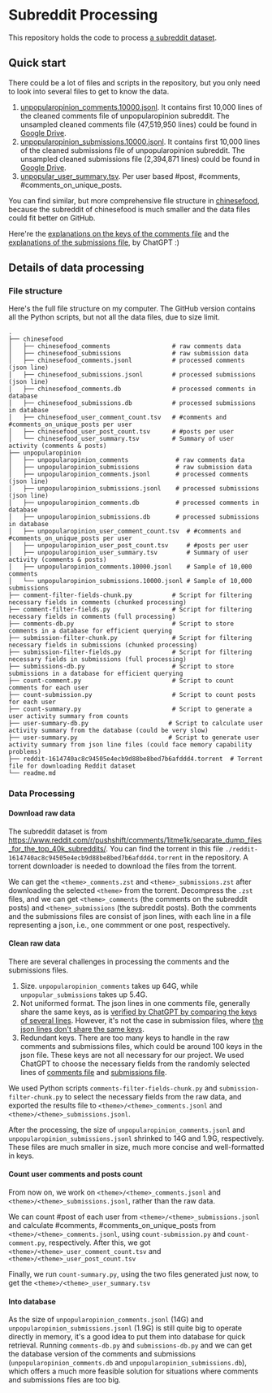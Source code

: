 # Subreddit Processing
This repository holds the code to process [a subreddit dataset](https://www.reddit.com/r/pushshift/comments/1itme1k/separate_dump_files_for_the_top_40k_subreddits/).

## Quick start

There could be a lot of files and scripts in the repository, but you only need to look into several files to get to know the data.

1. [unpopularopinion_comments.10000.jsonl](unpopularopinion/unpopularopinion_comments.10000.jsonl). It contains first 10,000 lines of the cleaned comments file of unpopularopinion subreddit. The unsampled cleaned comments file (47,519,950 lines) could be found in [Google Drive](https://drive.google.com/file/d/1tNkd2uLZaztnPTpINwTChJkEqV0ndh1D/view?usp=share_link).
2. [unpopularopinion_submissions.10000.jsonl](unpopularopinion/unpopularopinion_submissions.10000.jsonl). It contains first 10,000 lines of the cleaned submissions file of unpopularopinion subreddit. The unsampled cleaned submissions file (2,394,871 lines) could be found in [Google Drive](https://drive.google.com/file/d/1xupWizenf6_djj4od4CV_tETncHACgDT/view?usp=share_link).
3. [unpopular_user_summary.tsv](unpopularopinion/unpopularopinion_user_summary.tsv). Per user based #post, #comments, #comments_on_unique_posts.

You can find similar, but more comprehensive file structure in [chinesefood](chinesefood/), because the subreddit of chinesefood is much smaller and the data files could fit better on GitHub.

Here're the [explanations on the keys of the comments file](https://chatgpt.com/share/67cb0d96-9478-8010-8e51-a7e4f24c903c) and the [explanations of the submissions file](https://chatgpt.com/share/67cb0e1c-974c-8010-be11-305cf7a3cad6), by ChatGPT :)


## Details of data processing

### File structure
Here's the full file structure on my computer. The GitHub version contains all the Python scripts, but not all the data files, due to size limit.
```
.
├── chinesefood
│   ├── chinesefood_comments                 # raw comments data
│   ├── chinesefood_submissions              # raw submission data
│   ├── chinesefood_comments.jsonl           # processed comments (json line)
│   ├── chinesefood_submissions.jsonl        # processed submissions (json line)
│   ├── chinesefood_comments.db              # processed comments in database
│   ├── chinesefood_submissions.db           # processed submissions in database
│   ├── chinesefood_user_comment_count.tsv   # #comments and #comments_on_unique_posts per user
│   ├── chinesefood_user_post_count.tsv      # #posts per user
│   └── chinesefood_user_summary.tsv         # Summary of user activity (comments & posts)
├── unpopularopinion
│   ├── unpopularopinion_comments             # raw comments data
│   ├── unpopularopinion_submissions          # raw submission data
│   ├── unpopularopinion_comments.jsonl       # processed comments (json line)
│   ├── unpopularopinion_submissions.jsonl    # processed submissions (json line)
│   ├── unpopularopinion_comments.db          # processed comments in database
│   ├── unpopularopinion_submissions.db       # processed submissions in database
│   ├── unpopularopinion_user_comment_count.tsv  # #comments and #comments_on_unique_posts per user
│   ├── unpopularopinion_user_post_count.tsv     # #posts per user
│   ├── unpopularopinion_user_summary.tsv        # Summary of user activity (comments & posts)
│   ├── unpopularopinion_comments.10000.jsonl    # Sample of 10,000 comments
│   └── unpopularopinion_submissions.10000.jsonl # Sample of 10,000 submissions
├── comment-filter-fields-chunk.py           # Script for filtering necessary fields in comments (chunked processing)
├── comment-filter-fields.py                 # Script for filtering necessary fields in comments (full processing)
├── comments-db.py                           # Script to store comments in a database for efficient querying
├── submission-filter-chunk.py               # Script for filtering necessary fields in submissions (chunked processing)
├── submission-filter-fields.py              # Script for filtering necessary fields in submissions (full processing)
├── submissions-db.py                        # Script to store submissions in a database for efficient querying
├── count-comment.py                         # Script to count comments for each user
├── count-submission.py                      # Script to count posts for each user
├── count-summary.py                         # Script to generate a user activity summary from counts
├── user-summary-db.py                      # Script to calculate user activity summary from the database (could be very slow)
├── user-summary.py                         # Script to generate user activity summary from json line files (could face memory capability problems)
├── reddit-1614740ac8c94505e4ecb9d88be8bed7b6afddd4.torrent  # Torrent file for downloading Reddit dataset
└── readme.md
```

### Data Processing

#### Download raw data
The subreddit dataset is from https://www.reddit.com/r/pushshift/comments/1itme1k/separate_dump_files_for_the_top_40k_subreddits/. You can find the torrent in this file  `./reddit-1614740ac8c94505e4ecb9d88be8bed7b6afddd4.torrent` in the repository. A torrent downloader is needed to download the files from the torrent.

We can get the `<theme>_comments.zst` and `<theme>_submissions.zst` after downloading the selected `<theme>` from the torrent. Decompress the `.zst` files, and we can get `<theme>_comments` (the comments on the subreddit posts) and `<theme>_submissions` (the subreddit posts). Both the comments and the submissions files are consist of json lines, with each line in a file representing a json, i.e., one commment or one post, respectively.


#### Clean raw data
There are several challenges in processing the comments and the submissions files.

1. Size. `unpopularopinion_comments` takes up 64G, while `unpopular_submissions` takes up 5.4G.
2. Not uniformed format. The json lines in one comments file, generally share the same keys, as is [verified by ChatGPT by comparing the keys of several lines](https://chatgpt.com/share/67cafa93-d3ac-8010-8d31-4d6b9dfa7867). However, it's not the case in submission files, where [the json lines don't share the same keys](https://chatgpt.com/share/67cafb02-8f34-8010-8a97-44edb48a7e79).
3. Redundant keys. There are too many keys to handle in the raw comments and submissions files, which could be around 100 keys in the json file. These keys are not all necessary for our project. We used ChatGPT to choose the necessary fields from the randomly selected lines of [comments file](https://chatgpt.com/share/67cafccc-c528-8010-aa3e-d50cdfdfe331) and [submissions file](https://chatgpt.com/share/67cafbe1-6428-8010-8733-129475eb5ce8).

We used Python scripts `comments-filter-fields-chunk.py` and `submission-filter-chunk.py` to select the necessary fields from the raw data, and exported the results file to `<theme>/<theme>_comments.jsonl` and `<theme>/<theme>_submissions.jsonl`.

After the processing, the size of `unpopularopinion_comments.jsonl` and `unpopularopinion_submissions.jsonl` shrinked to 14G and 1.9G, respectively. These files are much smaller in size, much more concise and well-formatted in keys.

#### Count user comments and posts count
From now on, we work on `<theme>/<theme>_comments.jsonl` and `<theme>/<theme>_submissions.jsonl`, rather than the raw data.

We can count #post of each user from `<theme>/<theme>_submissions.jsonl` and calculate #comments, #comments_on_unique_posts from `<theme>/<theme>_comments.jsonl`, using `count-submission.py` and `count-comment.py`, respectively. After this, we got `<theme>/<theme>_user_comment_count.tsv` and `<theme>/<theme>_user_post_count.tsv`

Finally, we run `count-summary.py`, using the two files generated just now, to get the `<theme>/<theme>_user_summary.tsv`


#### Into database

As the size of `unpopularopinion_comments.jsonl` (14G) and `unpopularopinion_submissions.jsonl` (1.9G) is still quite big to operate directly in memory, it's a good idea to put them into database for quick retrieval. Running `comments-db.py` and `submissions-db.py` and we can get the database version of the comments and submissions (`unpopularopinion_comments.db` and `unpopularopinion_submissions.db`), which offers a much more feasible solution for situations where comments and submissions files are too big.

